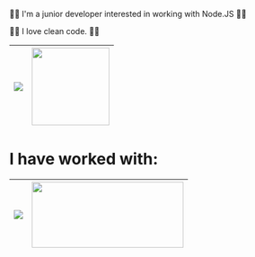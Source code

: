 
👷👷 I'm a junior developer interested in working with Node.JS 👷👷

📝📝 I love clean code. 📝📝


| <img src="https://github-readme-stats.vercel.app/api?username=joseereyes&show_icons=true&theme=tokyonight"/>  |  <img with="" height="138" src="https://github-readme-stats.vercel.app/api/top-langs/?username=joseereyes&layout=compact"/>  |
|---|---|

# I have worked with: 

| <img src="https://cdn.discordapp.com/attachments/741804505191940166/862004098407858186/unknown.png" />  | <img width="270" height="117" src="https://hackernoon.com/hn-images/1*HSisLuifMO6KbLfPOKtLow.jpeg" />  |
|---|---|

